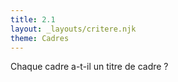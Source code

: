 ```yaml
---
title: 2.1
layout: _layouts/critere.njk
theme: Cadres
---
```


Chaque cadre a-t-il un titre de cadre ? 

